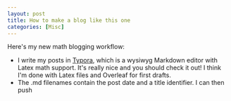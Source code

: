 ```yaml
---
layout: post
title: How to make a blog like this one
categories: [Misc]
---
```


Here's my new math blogging workflow:

- I write my posts in [Typora](https://typora.io/), which is a wysiwyg Markdown editor with Latex math support. It's really nice and you should check it out! I think I'm done with Latex files and Overleaf for first drafts.
- The .md filenames contain the post date and a title identifier. I can then push